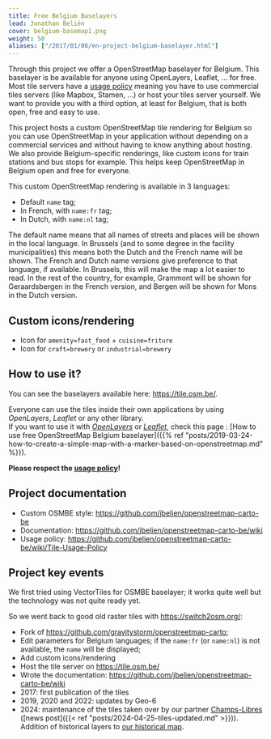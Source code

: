 ```yaml
---
title: Free Belgium Baselayers
lead: Jonathan Beliën
cover: belgium-basemap1.png
weight: 50
aliases: ["/2017/01/06/en-project-belgium-baselayer.html"]
---
```


Through this project we offer a OpenStreetMap baselayer for Belgium. This baselayer is be available for anyone using OpenLayers, Leaflet, ... for free.
Most tile servers have a [usage policy](http://wiki.openstreetmap.org/wiki/Tile_usage_policy) meaning you have to use commercial tiles servers (like Mapbox, Stamen, ...) or host your tiles server yourself.
We want to provide you with a third option, at least for Belgium, that is both open, free and easy to use.

This project hosts a custom OpenStreetMap tile rendering for Belgium so you can use OpenStreetMap in your application without depending on a commercial services and without having to know anything about hosting.
We also provide Belgium-specific renderings, like custom icons for train stations and bus stops for example. This helps keep OpenStreetMap in Belgium open and free for everyone.

This custom OpenStreetMap rendering is available in 3 languages:

* Default `name` tag;
* In French, with `name:fr` tag;
* In Dutch, with `name:nl` tag;

The default name means that all names of streets and places will be shown in the local language. In Brussels (and to some degree in the facility municipalities) this means both the Dutch and the French name will be shown.
The French and Dutch name versions give preference to that language, if available. In Brussels, this will make the map a lot easier to read. In the rest of the country, for example, Grammont will be shown for Geraardsbergen in the French version, and Bergen will be shown for Mons in the Dutch version.

## Custom icons/rendering

* Icon for `amenity=fast_food` + `cuisine=friture`
* Icon for `craft=brewery` or `industrial=brewery`

## How to use it?

You can see the baselayers available here: <https://tile.osm.be/>.

Everyone can use the tiles inside their own applications by using *OpenLayers*, *Leaflet* or any other library.  
If you want to use it with *[OpenLayers](https://openlayers.org/)* or *[Leaflet](http://leafletjs.com/)*, check this page : [How to use free OpenStreetMap Belgium baselayer]({{% ref "posts/2019-03-24-how-to-create-a-simple-map-with-a-marker-based-on-openstreetmap.md" %}}).

**Please respect the [usage policy](https://github.com/jbelien/openstreetmap-carto-be/wiki/Tile-Usage-Policy)!**

## Project documentation

* Custom OSMBE style: <https://github.com/jbelien/openstreetmap-carto-be>
* Documentation: <https://github.com/jbelien/openstreetmap-carto-be/wiki>
* Usage policy: <https://github.com/jbelien/openstreetmap-carto-be/wiki/Tile-Usage-Policy>

## Project key events

We first tried using VectorTiles for OSMBE baselayer; it works quite well but the technology was not quite ready yet.

So we went back to good old raster tiles with <https://switch2osm.org/>:

* Fork of <https://github.com/gravitystorm/openstreetmap-carto>;
* Edit parameters for Belgium languages; if the `name:fr` (or `name:nl`) is not available, the `name` will be displayed;
* Add custom icons/rendering
* Host the tile server on <https://tile.osm.be/>
* Wrote the documentation: <https://github.com/jbelien/openstreetmap-carto-be/wiki>
* 2017: first publication of the tiles
* 2019, 2020 and 2022: updates by Geo-6
* 2024: maintenance of the tiles taken over by our partner [Champs-Libres](https://champs-libres.coop) ([news post]({{< ref "posts/2024-04-25-tiles-updated.md" >}})). Addition of historical layers to [our historical map](https://play.osm.be/historischekaart.html#17/50.73016/4.23513/OSMBelgiumArchiveMarch2019-OSMroads).
